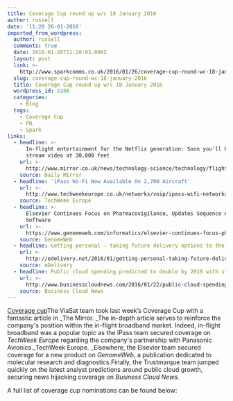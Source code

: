 ```yaml
---
title: Coverage Cup round up w/c 18 January 2016
author: russell
date: '11:20 26-01-2016'
imported_from_wordpress:
  author: russell
  comments: true
  date: 2016-01-26T11:20:03.000Z
  layout: post
  link: >-
    http://www.sparkcomms.co.uk/2016/01/26/coverage-cup-round-wc-18-january-2016/
  slug: coverage-cup-round-wc-18-january-2016
  title: Coverage Cup round up w/c 18 January 2016
  wordpress_id: 2208
  categories:
    - Blog
  tags:
    - Coverage Cup
    - PR
    - Spark
links:
  - headline: >-
      In-flight entertainment for the Netflix generation: Soon you'll be able to
      stream video at 30,000 feet
    url: >-
      http://www.mirror.co.uk/news/technology-science/technology/flight-entertainment-netflix-generation-soon-7222957
    source: Daily Mirror
  - headline: 'iPass Wi-Fi Now Available On 2,700 Aircraft'
    url: >-
      http://www.techweekeurope.co.uk/networks/voip/ipass-wifi-networks-planes-air-travel-184416
    source: TechWeek Europe
  - headline: >-
      Elsevier Continues Focus on Pharmacovigilance, Updates Sequence Analysis
      Software
    url: >-
      https://www.genomeweb.com/informatics/elsevier-continues-focus-pharmacovigilance-updates-sequence-analysis-software
    source: GenomeWeb
  - headline: Getting personal – taking future delivery options to the next level
    url: >-
      http://edelivery.net/2016/01/getting-personal-taking-future-delivery-options-to-the-next-level/
    source: eDelivery
  - headline: Public cloud spending predicted to double by 2019 with storage booming
    url: >-
      http://www.businesscloudnews.com/2016/01/22/public-cloud-spending-predicted-to-double-by-2019-with-storage-booming/
    source: Business Cloud News
---
```

[Coverage cup](Coverage-cup-167x300.jpg)The ViaSat team took last week’s Coverage Cup with a fantastic article in _The Mirror. _The in-depth article serves to reinforce the company's position within the in-flight broadband market. Indeed, in-flight broadband was a popular topic as the iPass team secured coverage on _TechWeek Europe_ regarding the company's partnership with Panasonic Avionics._TechWeek Europe. _Elsewhere, the Elsevier team secured coverage for a new product on _GenomeWeb_, a publication dedicated to molecular research and diagnostics.Finally, the Trustmarque team jumped quickly on the latest analyst predictions around public cloud growth, securing news hijacking coverage on _Business Cloud News._

A full list of coverage cup nominations can be found below:
